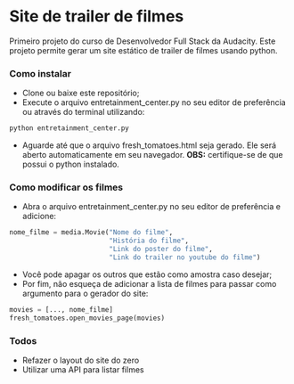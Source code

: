 # Site de trailer de filmes
Primeiro projeto do curso de Desenvolvedor Full Stack da Audacity.
Este projeto permite gerar um site estático de trailer de filmes usando python.

### Como instalar
- Clone ou baixe este repositório;
- Execute o arquivo entretainment_center.py no seu editor de preferência ou através do terminal utilizando:
```sh
python entretainment_center.py
```
- Aguarde até que o arquivo fresh_tomatoes.html seja gerado. Ele será aberto automaticamente em seu navegador.
**OBS:** certifique-se de que possui o python instalado.

### Como modificar os filmes
- Abra o arquivo entretainment_center.py no seu editor de preferência e adicione:
```python
nome_filme = media.Movie("Nome do filme",
                         "História do filme",
                         "Link do poster do filme",
                         "Link do trailer no youtube do filme")
```
- Você pode apagar os outros que estão como amostra caso desejar;
- Por fim, não esqueça de adicionar a lista de filmes para passar como argumento para o gerador do site:
```python
movies = [..., nome_filme]
fresh_tomatoes.open_movies_page(movies)
```

### Todos
 - Refazer o layout do site do zero
 - Utilizar uma API para listar filmes